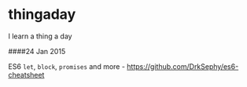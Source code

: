# thingaday
I learn a thing a day

####24 Jan 2015

ES6 `let`, `block`, `promises` and more - https://github.com/DrkSephy/es6-cheatsheet
